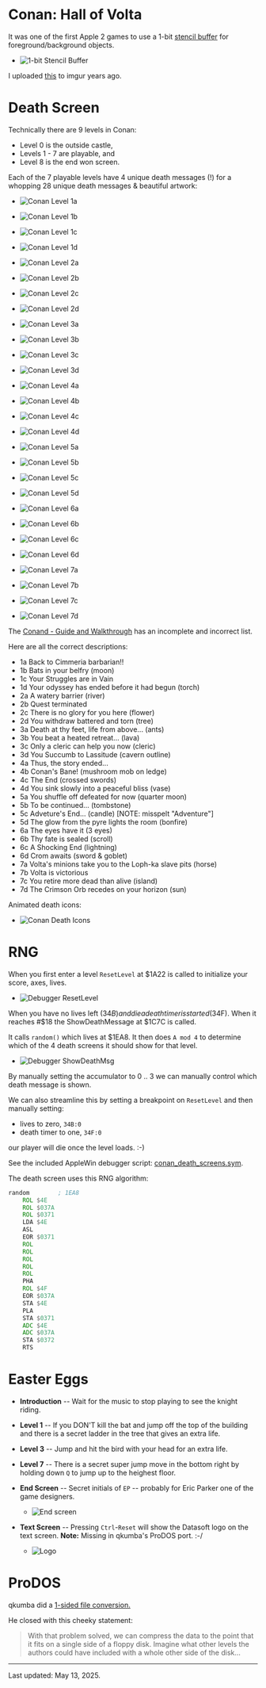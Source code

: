 # Conan: Hall of Volta

It was one of the first Apple 2 games to use a 1-bit [stencil buffer](https://en.wikipedia.org/wiki/Stencil_buffer) for foreground/background objects.

* ![1-bit Stencil Buffer](pics/conan_hgr_and_stencil.png)

I uploaded [this](https://i.imgur.com/5ZtUmBh.png) to imgur years ago.

# Death Screen

Technically there are 9 levels in Conan:

* Level 0 is the outside castle,
* Levels 1 - 7 are playable, and
* Level 8 is the end won screen.

Each of the 7 playable levels have 4 unique death messages (!) for a whopping 28 unique death messages & beautiful artwork:

* ![Conan Level 1a](pics/conan_death_10.png)
* ![Conan Level 1b](pics/conan_death_11.png)
* ![Conan Level 1c](pics/conan_death_12.png)
* ![Conan Level 1d](pics/conan_death_13.png)

* ![Conan Level 2a](pics/conan_death_20.png)
* ![Conan Level 2b](pics/conan_death_21.png)
* ![Conan Level 2c](pics/conan_death_22.png)
* ![Conan Level 2d](pics/conan_death_23.png)

* ![Conan Level 3a](pics/conan_death_30.png)
* ![Conan Level 3b](pics/conan_death_31.png)
* ![Conan Level 3c](pics/conan_death_32.png)
* ![Conan Level 3d](pics/conan_death_33.png)

* ![Conan Level 4a](pics/conan_death_40.png)
* ![Conan Level 4b](pics/conan_death_41.png)
* ![Conan Level 4c](pics/conan_death_42.png)
* ![Conan Level 4d](pics/conan_death_43.png)

* ![Conan Level 5a](pics/conan_death_50.png)
* ![Conan Level 5b](pics/conan_death_51.png)
* ![Conan Level 5c](pics/conan_death_52.png)
* ![Conan Level 5d](pics/conan_death_53.png)

* ![Conan Level 6a](pics/conan_death_60.png)
* ![Conan Level 6b](pics/conan_death_61.png)
* ![Conan Level 6c](pics/conan_death_62.png)
* ![Conan Level 6d](pics/conan_death_63.png)

* ![Conan Level 7a](pics/conan_death_70.png)
* ![Conan Level 7b](pics/conan_death_71.png)
* ![Conan Level 7c](pics/conan_death_72.png)
* ![Conan Level 7d](pics/conan_death_73.png)

The [Conand - Guide and Walkthrough](https://gamefaqs.gamespot.com/appleii/577826-conan/faqs/7804) has an incomplete and incorrect list.

Here are all the correct descriptions:

* 1a  Back to Cimmeria barbarian!!
* 1b  Bats in your belfry (moon)
* 1c  Your Struggles are in Vain
* 1d  Your odyssey has ended before it had begun (torch)
* 2a  A watery barrier (river)
* 2b  Quest terminated
* 2c  There is no glory for you here (flower)
* 2d  You withdraw battered and torn (tree)
* 3a  Death at thy feet, life from above... (ants)
* 3b  You beat a heated retreat... (lava)
* 3c  Only a cleric can help you now (cleric)
* 3d  You Succumb to Lassitude (cavern outline)
* 4a  Thus, the story ended...
* 4b  Conan's Bane! (mushroom mob on ledge)
* 4c  The End (crossed swords)
* 4d  You sink slowly into a peaceful bliss (vase)
* 5a  You shuffle off defeated for now (quarter moon)
* 5b  To be continued... (tombstone)
* 5c  Adveture's End... (candle) [NOTE: misspelt "Adventure"]
* 5d  The glow from the pyre lights the room (bonfire)
* 6a  The eyes have it (3 eyes)
* 6b  Thy fate is sealed (scroll)
* 6c  A Shocking End (lightning)
* 6d  Crom awaits (sword & goblet)
* 7a  Volta's minions take you to the Loph-ka slave pits (horse)
* 7b  Volta is victorious
* 7c  You retire more dead than alive (island)
* 7d  The Crimson Orb recedes on your horizon (sun)

Animated death icons:

* ![Conan Death Icons](pics/conan_death_icons_animated.gif)

# RNG

When you first enter a level `ResetLevel` at $1A22 is called to initialize your score, axes, lives.

* ![Debugger ResetLevel](pics/debugger_resetlevel.png)

When you have no lives left ($34B) and die a death timer is started ($34F).  When it reaches #$18 the ShowDeathMessage at $1C7C is called.

It calls `random()` which lives at $1EA8.  It then does `A mod 4` to determine which of the 4 death screens it should show for that level.

* ![Debugger ShowDeathMsg](pics/debugger_showdeathmessage.png)

By manually setting the accumulator to 0 .. 3 we can manually control which death message is shown.

We can also streamline this by setting a breakpoint on `ResetLevel` and then manually setting:

* lives to zero, `34B:0`
* death timer to one, `34F:0`

our player will die once the level loads. :-)

See the included AppleWin debugger script: [conan_death_screens.sym](conan_death_screens.sym).

The death screen uses this RNG algorithm:

```asm
random        ; 1EA8
    ROL $4E
    ROL $037A
    ROL $0371
    LDA $4E
    ASL
    EOR $0371
    ROL
    ROL
    ROL
    ROL
    ROL
    PHA
    ROL $4F
    EOR $037A
    STA $4E
    PLA
    STA $0371
    ADC $4E
    ADC $037A
    STA $0372
    RTS
```


# Easter Eggs

* **Introduction** -- Wait for the music to stop playing to see the knight riding.

* **Level 1** -- If you DON'T kill the bat and jump off the top of the building and there is a secret ladder in the tree that gives an extra life.

* **Level 3** -- Jump and hit the bird with your head for an extra life.

* **Level 7** -- There is a secret super jump move in the bottom right by holding down `Q` to jump up to the heighest floor.

* **End Screen** -- Secret initials of `EP` -- probably for Eric Parker one of the game designers.

  * ![End screen](pics/conan_win.png)

* **Text Screen** -- Pressing `Ctrl`-`Reset` will show the Datasoft logo on the text screen. **Note:** Missing in qkumba's ProDOS port. :-/

  * ![Logo](pics/conan_easter_egg_text_screen.png)

# ProDOS

qkumba did a [1-sided file conversion.](http://pferrie.epizy.com/misc/lowlevel16.htm?i=1)

He closed with this cheeky statement:

> With that problem solved, we can compress the data to the point that it fits on a single side of a floppy disk. Imagine what other levels the authors could have included with a whole other side of the disk...

---

Last updated: May 13, 2025.
